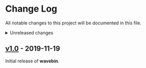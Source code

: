 # Change Log
All notable changes to this project will be documented in this file.

<details>
<summary>Unreleased changes</summary>

### Added
  - 

### Changed
  - Disable Y axis zooming by default
  - Title-case unit names

### Fixed
  - 
</details>


## [v1.0](https://github.com/sam210723/wavebin/releases/tag/v1.0) - 2019-11-19
Initial release of **wavebin**.
